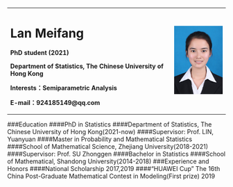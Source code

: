 <table border="0">
  <tr>
    <td width="75%">
      <h1>Lan Meifang</h1>
      <p><b>PhD student (2021)</b></p>
      <p><b>Department of Statistics, The Chinese University of Hong Kong</b></p>
      <p><b>Interests：Semiparametric Analysis</b></p>
      <p><b>E-mail：924185149@qq.com</b></p>      
    </td>
    <td width="25%">
      <img src="/zhengjianzhao.JPG" width="100%">  
    </td>
  </tr>
</table>
###Education 
####PhD in Statistics 
####Department of Statistics, The Chinese University of Hong Kong(2021-now) 
####Supervisor: Prof. LIN, Yuanyuan
####Master in Probability and Mathematical Statistics 
####School of Mathematical Science, Zhejiang University(2018-2021) 
####Supervisor: Prof. SU Zhonggen
####Bachelor in Statistics 
####School of Mathematical, Shandong University(2014-2018)
###Experience and Honors 
####National Scholarship  2017,2019 
####“HUAWEI Cup” The 16th China Post-Graduate Mathematical Contest in Modeling(First prize) 2019 

